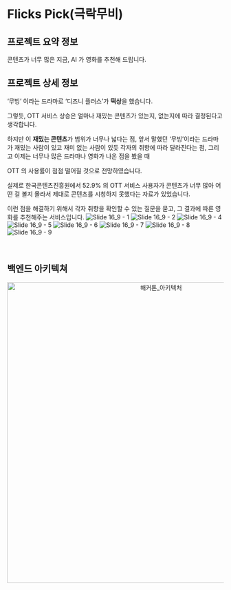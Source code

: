 # Flicks Pick(극락무비)

## 프로젝트 요약 정보
콘텐츠가 너무 많은 지금, AI 가 영화를 추천해 드립니다.

## 프로젝트 상세 정보
‘무빙’ 이라는 드라마로 ‘디즈니 플러스’가 **떡상**을 했습니다.

그렇듯, OTT 서비스 상승은 얼마나 재밌는 콘텐츠가 있는지, 없는지에 따라 결정된다고 생각합니다. 

하지만 이 **재밌는 콘텐츠**가 범위가 너무나 넓다는 점, 앞서 말했던 ‘무빙’이라는 드라마가 재밌는 사람이 있고 재미 없는 사람이 있듯 각자의 취향에 따라 달라진다는 점, 그리고 이제는 너무나 많은 드라마나 영화가 나온 점을 봤을 때

OTT 의 사용률이 점점 떨어질 것으로 전망하였습니다. 

실제로 한국콘텐츠진흥원에서 52.9% 의 OTT 서비스 사용자가 콘텐츠가 너무 많아 어떤 걸 볼지 몰라서 제대로 콘텐츠를 시청하지 못했다는 자료가 있었습니다. 

이런 점을 해결하기 위해서 각자 취향을 확인할 수 있는 질문을 묻고, 그 결과에 따른 영화를 추천해주는 서비스입니다.
![Slide 16_9 - 1](https://github.com/unithon-10th-1team/.github/assets/64088250/9e368477-88db-4b6c-992f-5419d68688b3)
![Slide 16_9 - 2](https://github.com/unithon-10th-1team/.github/assets/64088250/c22fcc3c-6741-48cf-beef-80a3f20e34c6)
![Slide 16_9 - 4](https://github.com/unithon-10th-1team/.github/assets/64088250/f25b305a-adba-4faf-a569-6aec4af3f583)
![Slide 16_9 - 5](https://github.com/unithon-10th-1team/.github/assets/64088250/1b0b65c9-6bcc-45e0-b8bc-180b2db15464)
![Slide 16_9 - 6](https://github.com/unithon-10th-1team/.github/assets/64088250/ae8ca716-0c1a-485f-b46b-537ef8f2d15b)
![Slide 16_9 - 7](https://github.com/unithon-10th-1team/.github/assets/64088250/b9c4e30b-f1e1-49fc-bb2b-e3cab9cc0c02)
![Slide 16_9 - 8](https://github.com/unithon-10th-1team/.github/assets/64088250/62a6d105-519c-4e1e-9a0e-17cf6ac356d7)
![Slide 16_9 - 9](https://github.com/unithon-10th-1team/.github/assets/64088250/b6c479ac-73a2-4c69-91e0-800e63ef687d)

</br>

## 백엔드 아키텍쳐

<div align="center">
  <img width="700px" alt="해커톤_아키텍처" src="https://github.com/unithon-10th-1team/.github/assets/64088250/86933044-2b40-436e-985c-1de6cb8dbb8f">
</div>


